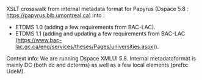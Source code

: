 XSLT crosswalk from internal metadata format for Papyrus (Dspace 5.8 : https://papyrus.bib.umontreal.ca) into :

- ETDMS 1.0 (adding a few requirements from BAC-LAC).
- ETDMS 1.1 (adding and updating a few requirements from BAC-LAC (https://www.bac-lac.gc.ca/eng/services/theses/Pages/universities.aspx)).

Context info: We are running Dspace XMLUI 5.8. Internal metadataformat is mainly DC (both dc and dcterms) as well as a few local elements (prefix: UdeM).


